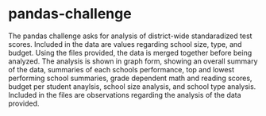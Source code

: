 # pandas-challenge

The pandas challenge asks for analysis of district-wide standaradized test scores. Included in the data are values regarding school size, type, and budget. Using the files provided, the data is merged together before being analyzed. The analysis is shown in graph form, showing an overall summary of the data, summaries of each schools performance, top and lowest performing school summaries, grade dependent math and reading scores, budget per student anaylsis, school size analysis, and school type analysis. Included in the files are observations regarding the analysis of the data provided.
